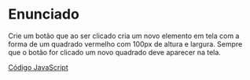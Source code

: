 # Enunciado
Crie um botão que ao ser clicado cria um novo elemento em tela com a forma de um quadrado vermelho com 100px de altura e largura. Sempre que o botão for clicado um novo quadrado deve aparecer na tela.

[Código JavaScript](https://github.com/EmanuelLacerda/Desafios-CursoJS-RocketSeat/blob/master/modulo02-desafio01/scripts/index.js)